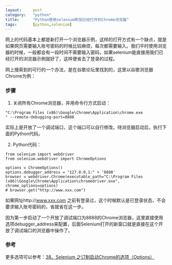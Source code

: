 ```yaml
---
layout:		post
category:	"python"
title:		"Python使用selenium附加已经打开的Chrome浏览器"
tags:		[python,selenium]
---
```


网上的代码基本上都是新打开一个浏览器示例，这样的打开方式有一个缺点，就是如果网页需要输入账号密码的时候比较麻烦，每次都需要输入。我们平时使用浏览器的时候，一般都会有一段时间不需要输入密码，如果selenium能直接用我们已经打开的浏览器示例就好了，这样便省去了登录的过程。

网上搜索到的可行的一个办法，是在谷歌论坛里找到的，这里以谷歌浏览器Chrome为例：

### 步骤
1. 关闭所有Chrome浏览器，并用命令行方式启动：

```
"C:\Program Files (x86)\Google\Chrome\Application\chrome.exe
" --remote-debugging-port=8888
```
实际上是开放了一个调试端口，这个端口可以自行修改。待浏览器启动后，执行下面的Python代码。


2. Python代码：

```
from selenium import webdriver
from selenium.webdriver import ChromeOptions

options = ChromeOptions()
options.debugger_address = "127.0.0.1:" + '8888'
browser = webdriver.Chrome(executable_path="C:\Program Files (x86)\Google\Chrome\Application\chromedriver.exe", chrome_options=options)
# browser.get("http://www.xxx.com")
```
如果网址http://www.xxx.com 之前有登录过，这个时候默认是已登录状态，不会要求输入账号密码的，省就省在这一步。

因为第一步启动了一个开放了调试端口为8888的Chrome浏览器，这里直接使用选项debugger_address来配置，后面Selenium打开的新窗口就是直接在这个开放了调试端口的浏览器中操作了。

### 参考
更多选项可以参考：[38、Selenium 之订制启动Chrome的选项（Options）](https://blog.csdn.net/duzilonglove/article/details/78517429)